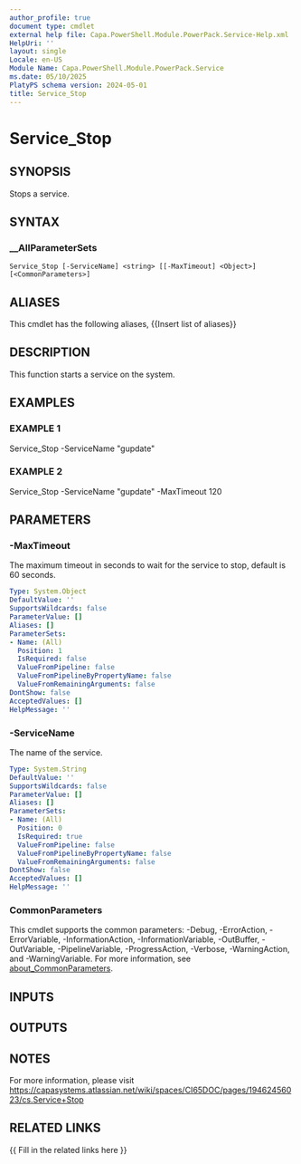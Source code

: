 ```yaml
---
author_profile: true
document type: cmdlet
external help file: Capa.PowerShell.Module.PowerPack.Service-Help.xml
HelpUri: ''
layout: single
Locale: en-US
Module Name: Capa.PowerShell.Module.PowerPack.Service
ms.date: 05/10/2025
PlatyPS schema version: 2024-05-01
title: Service_Stop
---
```


# Service_Stop

## SYNOPSIS

Stops a service.

## SYNTAX

### __AllParameterSets

```
Service_Stop [-ServiceName] <string> [[-MaxTimeout] <Object>] [<CommonParameters>]
```

## ALIASES

This cmdlet has the following aliases,
  {{Insert list of aliases}}

## DESCRIPTION

This function starts a service on the system.

## EXAMPLES

### EXAMPLE 1

Service_Stop -ServiceName "gupdate"

### EXAMPLE 2

Service_Stop -ServiceName "gupdate" -MaxTimeout 120

## PARAMETERS

### -MaxTimeout

The maximum timeout in seconds to wait for the service to stop, default is 60 seconds.

```yaml
Type: System.Object
DefaultValue: ''
SupportsWildcards: false
ParameterValue: []
Aliases: []
ParameterSets:
- Name: (All)
  Position: 1
  IsRequired: false
  ValueFromPipeline: false
  ValueFromPipelineByPropertyName: false
  ValueFromRemainingArguments: false
DontShow: false
AcceptedValues: []
HelpMessage: ''
```

### -ServiceName

The name of the service.

```yaml
Type: System.String
DefaultValue: ''
SupportsWildcards: false
ParameterValue: []
Aliases: []
ParameterSets:
- Name: (All)
  Position: 0
  IsRequired: true
  ValueFromPipeline: false
  ValueFromPipelineByPropertyName: false
  ValueFromRemainingArguments: false
DontShow: false
AcceptedValues: []
HelpMessage: ''
```

### CommonParameters

This cmdlet supports the common parameters: -Debug, -ErrorAction, -ErrorVariable,
-InformationAction, -InformationVariable, -OutBuffer, -OutVariable, -PipelineVariable,
-ProgressAction, -Verbose, -WarningAction, and -WarningVariable. For more information, see
[about_CommonParameters](https://go.microsoft.com/fwlink/?LinkID=113216).

## INPUTS

## OUTPUTS

## NOTES

For more information, please visit https://capasystems.atlassian.net/wiki/spaces/CI65DOC/pages/19462456023/cs.Service+Stop


## RELATED LINKS

{{ Fill in the related links here }}

